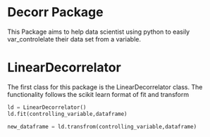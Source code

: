 # Decorr Package

This Package aims to help data scientist using python to easily var_controlelate their data set from a variable.

# LinearDecorrelator

The first class for this package is the LinearDecorrelator class.
The functionality follows the scikit learn format of fit and transform

```python
ld = LinearDecorrelator()
ld.fit(controlling_variable,dataframe)

new_dataframe = ld.transfrom(controlling_variable,dataframe)
```

